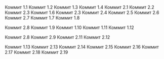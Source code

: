 Коммит 1.1
Коммит 1.2
Коммит 1.3
Коммит 1.4
Коммит 2.1
Коммит 2.2
Коммит 2.3
Коммит 1.6
Коммит 2.3
Коммит 2.4
Коммит 2.5
Коммит 2.6
Коммит 2.7
Коммит 1.7
Коммит 1.8

Коммит 2.8
Коммит 1.9
Коммит 1.10
Коммит 1.11
Коммит 1.12

Коммит 2.8
Коммит 2.9
Коммит 2.11
Коммит 2.12

Коммит 1.13
Коммит 2.13
Коммит 2.14
Коммит 2.15
Коммит 2.16
Коммит 2.17
Коммит 2.18
Коммит 2.19